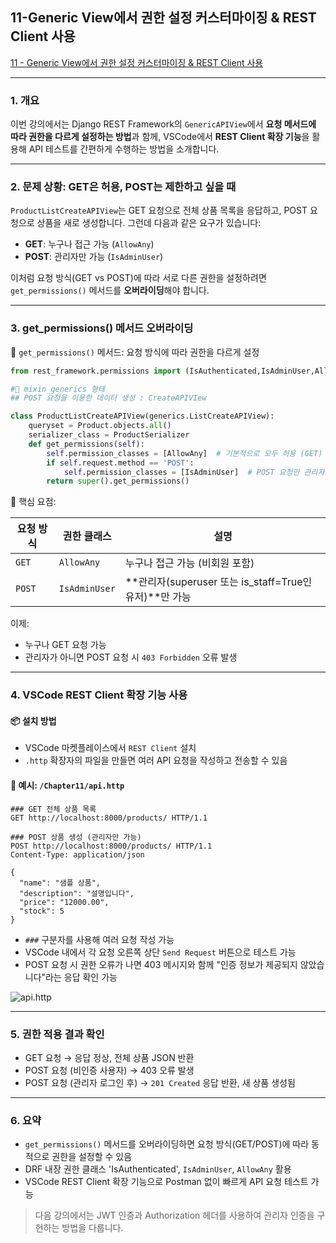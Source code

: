 
## 11-Generic View에서 권한 설정 커스터마이징 & REST Client 사용


[11 - Generic View에서 권한 설정 커스터마이징 & REST Client 사용](https://youtu.be/mlQZ1i8rUKQ?list=PL-2EBeDYMIbTLulc9FSoAXhbmXpLq2l5t)


---


### 1. 개요

이번 강의에서는 Django REST Framework의 `GenericAPIView`에서 **요청 메서드에 따라 권한을 다르게 설정하는 방법**과 함께, VSCode에서 **REST Client 확장 기능**을 활용해 API 테스트를 간편하게 수행하는 방법을 소개합니다.


---

### 2. 문제 상황: GET은 허용, POST는 제한하고 싶을 때

`ProductListCreateAPIView`는 GET 요청으로 전체 상품 목록을 응답하고, POST 요청으로 상품을 새로 생성합니다. 그런데 다음과 같은 요구가 있습니다:

- **GET**: 누구나 접근 가능 (`AllowAny`)
- **POST**: 관리자만 가능 (`IsAdminUser`)

이처럼 요청 방식(GET vs POST)에 따라 서로 다른 권한을 설정하려면 `get_permissions()` 메서드를 **오버라이딩**해야 합니다.

---

### 3. get\_permissions() 메서드 오버라이딩

🔐 `get_permissions()` 메서드: 요청 방식에 따라 권한을 다르게 설정

```python
from rest_framework.permissions import (IsAuthenticated,IsAdminUser,AllowAny)

#🔖 mixin_generics 형태
## POST 요청을 이용한 데이터 생성 : CreateAPIVIew

class ProductListCreateAPIView(generics.ListCreateAPIView):
    queryset = Product.objects.all()
    serializer_class = ProductSerializer
    def get_permissions(self):
        self.permission_classes = [AllowAny]  # 기본적으로 모두 허용 (GET)
        if self.request.method == 'POST':
            self.permission_classes = [IsAdminUser]  # POST 요청만 관리자만 허용
        return super().get_permissions()
```

📌 핵심 요점:

|요청 방식|권한 클래스|설명|
|---|---|---|
|`GET`|`AllowAny`|누구나 접근 가능 (비회원 포함)|
|`POST`|`IsAdminUser`|**관리자(superuser 또는 is_staff=True인 유저)**만 가능|



이제:

- 누구나 GET 요청 가능
- 관리자가 아니면 POST 요청 시 `403 Forbidden` 오류 발생

---

### 4. VSCode REST Client 확장 기능 사용

#### 📦 설치 방법

- VSCode 마켓플레이스에서 `REST Client` 설치
- `.http` 확장자의 파일을 만들면 여러 API 요청을 작성하고 전송할 수 있음

#### 📁 예시:  `/Chapter11/api.http`

```http
### GET 전체 상품 목록
GET http://localhost:8000/products/ HTTP/1.1

### POST 상품 생성 (관리자만 가능)
POST http://localhost:8000/products/ HTTP/1.1
Content-Type: application/json

{
  "name": "샘플 상품",
  "description": "설명입니다",
  "price": "12000.00",
  "stock": 5
}
```

- `###` 구분자를 사용해 여러 요청 작성 가능
- VSCode 내에서 각 요청 오른쪽 상단 `Send Request` 버튼으로 테스트 가능
- POST 요청 시 권한 오류가 나면 403 메시지와 함께 "인증 정보가 제공되지 않았습니다"라는 응답 확인 가능


![api.http](https://blogger.googleusercontent.com/img/b/R29vZ2xl/AVvXsEgo_GHrG9Du0rIylCW63mPdeqw097n7gLaRCFQAOxr4BIHlnuJaGR5XZOvFjo75FrJj5h_ShrGeYpGrLEWMiONJYuE_UL1Jbs5iijxGITEgbcGF1ePR9x9eK9D-D2O08r6OjNz0XdBZvqEVCRR-g-u1YrDbBL3nLQKQagznsiLecq7YcmN2PeYQr-M2yYJw/s2069/2025-06-26%2017%2032%2034.png)



---

### 5. 권한 적용 결과 확인

- GET 요청 → 응답 정상, 전체 상품 JSON 반환
- POST 요청 (비인증 사용자) → 403 오류 발생
- POST 요청 (관리자 로그인 후) → `201 Created` 응답 반환, 새 상품 생성됨

---

### 6. 요약

- `get_permissions()` 메서드를 오버라이딩하면 요청 방식(GET/POST)에 따라 동적으로 권한을 설정할 수 있음
- DRF 내장 권한 클래스 'IsAuthenticated',   `IsAdminUser`, `AllowAny` 활용
- VSCode REST Client 확장 기능으로 Postman 없이 빠르게 API 요청 테스트 가능


> 다음 강의에서는 JWT 인증과 Authorization 헤더를 사용하여 관리자 인증을 구현하는 방법을 다룹니다.

